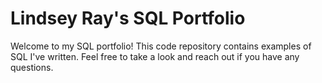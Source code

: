 # Lindsey Ray's SQL Portfolio

Welcome to my SQL portfolio! This code repository contains examples of SQL I've written. Feel free to take a look and reach out if you have any questions.
